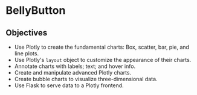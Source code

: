 # BellyButton

## Objectives

* Use Plotly to create the fundamental charts: Box, scatter, bar, pie, and line plots.
* Use Plotly's `layout` object to customize the appearance of their charts.
* Annotate charts with labels; text; and hover info.
* Create and manipulate advanced Plotly charts.
* Create bubble charts to visualize three-dimensional data.
* Use Flask to serve data to a Plotly frontend.
